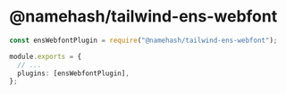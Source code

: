 # @namehash/tailwind-ens-webfont

```ts
const ensWebfontPlugin = require("@namehash/tailwind-ens-webfont");

module.exports = {
  // ...
  plugins: [ensWebfontPlugin],
};
```
